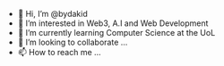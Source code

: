 - 👋 Hi, I’m @bydakid
- 👀 I’m interested in Web3, A.I and Web Development
- 🌱 I’m currently learning Computer Science at the UoL
- 💞️ I’m looking to collaborate ...
- 📫 How to reach me ...

<!---
bydakid/bydakid is a ✨ special ✨ repository because its `README.md` (this file) appears on your GitHub profile.
You can click the Preview link to take a look at your changes.
--->

